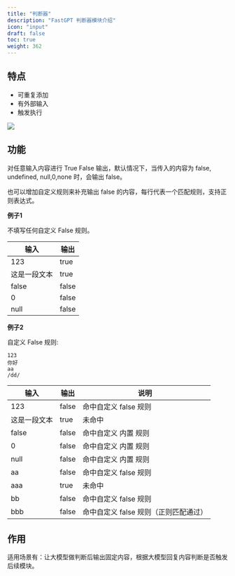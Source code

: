 ```yaml
---
title: "判断器"
description: "FastGPT 判断器模块介绍"
icon: "input"
draft: false
toc: true
weight: 362
---
```


## 特点

- 可重复添加
- 有外部输入
- 触发执行

![](/imgs/judgement1.png)

## 功能

对任意输入内容进行 True False 输出，默认情况下，当传入的内容为 false, undefined, null,0,none 时，会输出 false。

也可以增加自定义规则来补充输出 false 的内容，每行代表一个匹配规则，支持正则表达式。

**例子1**

不填写任何自定义 False 规则。

| 输入 | 输出 |
| --- | --- |
| 123 | true |
| 这是一段文本 | true |
| false | false |
| 0 | false |
| null | false |

**例子2**

自定义 False 规则: 

```
123
你好
aa
/dd/
```

| 输入 | 输出 | 说明 |
| --- | --- | --- |
| 123 | false | 命中自定义 false 规则 |
| 这是一段文本 | true | 未命中 |
| false | false | 命中自定义 内置 规则 |
| 0 | false | 命中自定义 内置 规则 |
| null | false | 命中自定义 内置 规则 |
| aa | false | 命中自定义 false 规则 |
| aaa | true | 未命中 |
| bb | false | 命中自定义 false 规则 |
| bbb | false | 命中自定义 false 规则（正则匹配通过） |

## 作用

适用场景有：让大模型做判断后输出固定内容，根据大模型回复内容判断是否触发后续模块。

